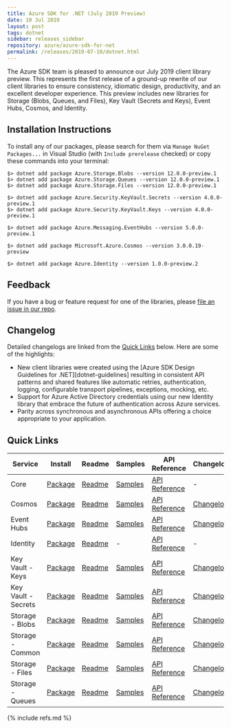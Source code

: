```yaml
---
title: Azure SDK for .NET (July 2019 Preview)
date: 10 Jul 2019
layout: post
tags: dotnet
sidebar: releases_sidebar
repository: azure/azure-sdk-for-net
permalink: /releases/2019-07-10/dotnet.html
---
```


The Azure SDK team is pleased to announce our July 2019 client library preview.  This represents the first release of a ground-up rewrite of our client libraries to ensure consistency, idiomatic design, productivity, and an excellent developer experience.  This preview includes new libraries for Storage (Blobs, Queues, and Files), Key Vault (Secrets and Keys), Event Hubs, Cosmos, and Identity.

## Installation Instructions

To install any of our packages, please search for them via `Manage NuGet Packages...` in Visual Studio (with `Include prerelease` checked) or copy these commands into your terminal:

    $> dotnet add package Azure.Storage.Blobs --version 12.0.0-preview.1
    $> dotnet add package Azure.Storage.Queues --version 12.0.0-preview.1
    $> dotnet add package Azure.Storage.Files --version 12.0.0-preview.1

    $> dotnet add package Azure.Security.KeyVault.Secrets --version 4.0.0-preview.1
    $> dotnet add package Azure.Security.KeyVault.Keys --version 4.0.0-preview.1

    $> dotnet add package Azure.Messaging.EventHubs --version 5.0.0-preview.1

    $> dotnet add package Microsoft.Azure.Cosmos --version 3.0.0.19-preview

    $> dotnet add package Azure.Identity --version 1.0.0-preview.2

## Feedback

If you have a bug or feature request for one of the libraries, please [file an issue in our repo](https://github.com/Azure/azure-sdk-for-net/issues/new/choose).

## Changelog

Detailed changelogs are linked from the [Quick Links](#quick-links) below. Here are some of the highlights:

- New client libraries were created using the [Azure SDK Design Guidelines for .NET][dotnet-guidelines] resulting in consistent API patterns and shared features like automatic retries, authentication, logging, configurable transport pipelines, exceptions, mocking, etc.
- Support for Azure Active Directory credentials using our new Identity library that embrace the future of authentication across Azure services.
- Parity across synchronous and asynchronous APIs offering a choice appropriate to your application.

## Quick Links

| Service  | Install | Readme | Samples |  API Reference | Changelog |
| -- | -- | -- | -- | -- | -- |
| Core | [Package](https://www.nuget.org/packages/Azure.Core) | [Readme](https://github.com/Azure/azure-sdk-for-net/blob/master/sdk/core/Azure.Core/README.md) | [Samples](https://github.com/Azure/azure-sdk-for-net/tree/master/sdk/core/Azure.Core/tests/samples) | [API Reference](https://azure.github.io/azure-sdk-for-net/core.html#azurecore) | - |
| Cosmos | [Package](https://www.nuget.org/packages/Microsoft.Azure.Cosmos/) | [Readme](https://github.com/Azure/azure-cosmos-dotnet-v3/blob/master/README.md) | [Samples](https://github.com/Azure/azure-cosmos-dotnet-v3/tree/master/Microsoft.Azure.Cosmos.Samples/CodeSamples) | [API Reference](https://docs.microsoft.com/en-us/dotnet/api/microsoft.azure.cosmos?view=azure-dotnet-preview) | [Changelog](https://github.com/Azure/azure-cosmos-dotnet-v3/blob/master/changelog.md) |
| Event Hubs | [Package](https://www.nuget.org/packages/Azure.Messaging.EventHubs/) | [Readme](https://github.com/Azure/azure-sdk-for-net/blob/master/sdk/eventhub/Azure.Messaging.EventHubs/README.md) | [Samples](https://github.com/Azure/azure-sdk-for-net/tree/master/sdk/eventhub/Azure.Messaging.EventHubs/samples) | [API Reference](https://azure.github.io/azure-sdk-for-net/eventhub.html) | [Changelog](https://github.com/Azure/azure-sdk-for-net/blob/master/sdk/eventhub/Azure.Messaging.EventHubs/CHANGELOG.md) |
| Identity | [Package](https://www.nuget.org/packages/Azure.Identity/) | [Readme](https://github.com/Azure/azure-sdk-for-net/blob/master/sdk/identity/Azure.Identity/README.md) | - | [API Reference](https://azure.github.io/azure-sdk-for-net/identity.html#azureidentity) | - |
| Key Vault - Keys | [Package](https://www.nuget.org/packages/Azure.Security.KeyVault.Keys/) | [Readme](https://github.com/Azure/azure-sdk-for-net/blob/master/sdk/keyvault/Azure.Security.KeyVault.Keys/Readme.md) | [Samples](https://github.com/Azure/azure-sdk-for-net/tree/master/sdk/keyvault/Azure.Security.KeyVault.Keys/samples) | [API Reference](https://azure.github.io/azure-sdk-for-net/keyvault.html#azuresecuritykeyvaultkeys) | [Changelog](https://github.com/Azure/azure-sdk-for-net/tree/master/sdk/keyvault/Azure.Security.KeyVault.Keys/ChangeLog.md) |
| Key Vault - Secrets | [Package](https://www.nuget.org/packages/Azure.Security.KeyVault.Secrets/) | [Readme](https://github.com/Azure/azure-sdk-for-net/blob/master/sdk/keyvault/Azure.Security.KeyVault.Secrets/Readme.md) | [Samples](https://github.com/Azure/azure-sdk-for-net/tree/master/sdk/keyvault/Azure.Security.KeyVault.Secrets/samples) | [API Reference](https://azure.github.io/azure-sdk-for-net/keyvault.html#azuresecuritykeyvaultsecrets) | [Changelog](https://github.com/Azure/azure-sdk-for-net/tree/master/sdk/keyvault/Azure.Security.KeyVault.Secrets/ChangeLog.md) |
| Storage - Blobs | [Package](https://www.nuget.org/packages/Azure.Storage.Blobs/) | [Readme](https://github.com/Azure/azure-sdk-for-net/blob/master/sdk/storage/Azure.Storage.Blobs/README.md) | [Samples](https://github.com/Azure/azure-sdk-for-net/tree/master/sdk/storage/Azure.Storage.Blobs/samples) | [API Reference](https://azure.github.io/azure-sdk-for-net/storage.html#azurestorageblobs) | [Changelog](https://github.com/Azure/azure-sdk-for-net/blob/master/sdk/storage/Azure.Storage.Blobs/Changelog.txt) |
| Storage - Common | [Package](https://www.nuget.org/packages/Azure.Storage.Common/) | [Readme](https://github.com/Azure/azure-sdk-for-net/blob/master/sdk/storage/Azure.Storage.Common/README.md) | [Samples](https://github.com/Azure/azure-sdk-for-net/tree/master/sdk/storage/Azure.Storage.Common/samples) | [API Reference](https://azure.github.io/azure-sdk-for-net/storage.html#azurestoragecommon) | [Changelog](https://github.com/Azure/azure-sdk-for-net/blob/master/sdk/storage/Azure.Storage.Common/Changelog.txt) |
| Storage - Files | [Package](https://www.nuget.org/packages/Azure.Storage.Files/) | [Readme](https://github.com/Azure/azure-sdk-for-net/blob/master/sdk/storage/Azure.Storage.Files/README.md) | [Samples](https://github.com/Azure/azure-sdk-for-net/tree/master/sdk/storage/Azure.Storage.Files/samples) | [API Reference](https://azure.github.io/azure-sdk-for-net/storage.html#azurestoragefiles) | [Changelog](https://github.com/Azure/azure-sdk-for-net/blob/master/sdk/storage/Azure.Storage.Files/Changelog.txt) |
| Storage - Queues | [Package](https://www.nuget.org/packages/Azure.Storage.Queues/) | [Readme](https://github.com/Azure/azure-sdk-for-net/blob/master/sdk/storage/Azure.Storage.Queues/README.md) | [Samples](https://github.com/Azure/azure-sdk-for-net/tree/master/sdk/storage/Azure.Storage.Queues/samples) | [API Reference](https://azure.github.io/azure-sdk-for-net/storage.html#azurestoragequeues) | [Changelog](https://github.com/Azure/azure-sdk-for-net/blob/master/sdk/storage/Azure.Storage.Queues/Changelog.txt) |

{% include refs.md %}